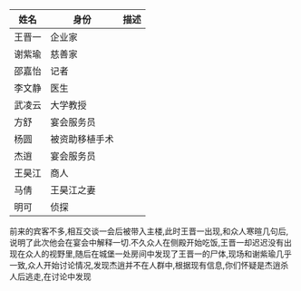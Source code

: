 | 姓名 | 身份 | 描述 |
| --- | --- | --- |
| 王晋一 | 企业家 |  |
| 谢紫瑜 | 慈善家 |  |
| 邵嘉怡 | 记者 |  |
| 李文静 | 医生 |  |
| 武凌云 | 大学教授 |  |
| 方舒 | 宴会服务员 |  |
| 杨圆 | 被资助移植手术 |  |
| 杰逍 | 宴会服务员 |  |
| 王昊江 | 商人 |  |
| 马倩 | 王昊江之妻 |  |
| 明可 | 侦探 |  |

前来的宾客不多,相互交谈一会后被带入主楼,此时王晋一出现,和众人寒暄几句后,说明了此次他会在宴会中解释一切.不久众人在侧殿开始吃饭,王晋一却迟迟没有出现在众人的视野里,随后在城堡一处房间中发现了王晋一的尸体,现场和谢紫瑜几乎一致,众人开始讨论情况,发现杰逍并不在人群中,根据现有信息,你们怀疑是杰逍杀人后逃走,在讨论中发现